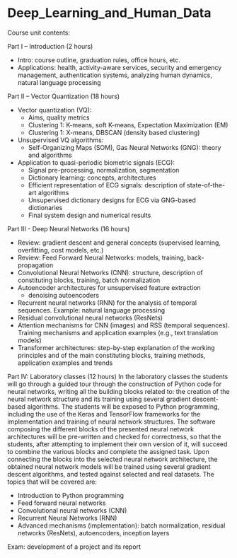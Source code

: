 # Deep_Learning_and_Human_Data

Course unit contents:

Part I – Introduction (2 hours)
- Intro: course outline, graduation rules, office hours, etc.
- Applications: health, activity-aware services, security and emergency management, authentication systems, analyzing human dynamics, natural language processing

Part II – Vector Quantization (18 hours)
- Vector quantization (VQ):
  - Aims, quality metrics
  - Clustering 1: K-means, soft K-means, Expectation Maximization (EM)
  - Clustering 1: X-means, DBSCAN (density based clustering)
- Unsupervised VQ algorithms:
  - Self-Organizing Maps (SOM), Gas Neural Networks (GNG): theory and algorithms
- Application to quasi-periodic biometric signals (ECG):
  - Signal pre-processing, normalization, segmentation
  - Dictionary learning: concepts, architectures
  - Efficient representation of ECG signals: description of state-of-the-art algorithms
  - Unsupervised dictionary designs for ECG via GNG-based dictionaries
  - Final system design and numerical results

Part III - Deep Neural Networks (16 hours)
- Review: gradient descent and general concepts (supervised learning, overfitting, cost models, etc.)
- Review: Feed Forward Neural Networks: models, training, back-propagation
- Convolutional Neural Networks (CNN): structure, description of constituting blocks, training, batch normalization
- Autoencoder architectures for unsupervised feature extraction
  - denoising autoencoders
- Recurrent neural networks (RNN) for the analysis of temporal sequences. Example: natural language processing
- Residual convolutional neural networks (ResNets)
- Attention mechanisms for CNN (images) and RSS (temporal sequences). Training mechanisms and application examples (e.g., text translation models)
- Transformer architectures: step-by-step explanation of the working principles and of the main constituting blocks, training methods, application examples and trends

Part IV: Laboratory classes (12 hours)
In the laboratory classes the students will go through a guided tour through the construction of Python code for neural networks, writing all the building blocks related to: the creation of the neural network structure and its training using several gradient descent-based algorithms. The students will be exposed to Python programming, including the use of the Keras and TensorFlow frameworks for the implementation and training of neural network structures. The software composing the different blocks of the presented neural network architectures will be pre-written and checked for correctness, so that the students, after attempting to implement their own version of it, will succeed to combine the various blocks and complete the assigned task. Upon connecting the blocks into the selected neural network architecture, the obtained neural network models will be trained using several gradient descent algorithms, and tested against selected and real datasets. The topics that will be covered are:

- Introduction to Python programming
- Feed forward neural networks
- Convolutional neural networks (CNN)
- Recurrent Neural Networks (RNN)
- Advanced mechanisms (implementation): batch normalization, residual networks (ResNets), autoencoders, inception layers



Exam: development of a project and its report 

